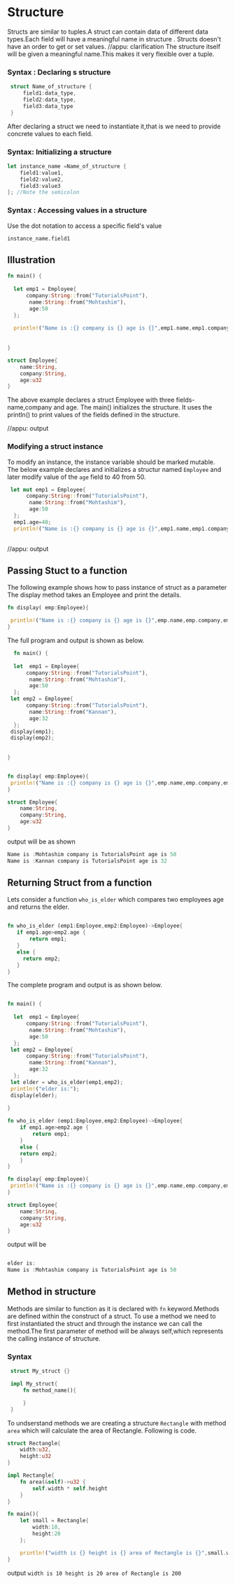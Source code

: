 # Structure 

Structs are similar to tuples.A struct can contain  data of different data types.Each field will have a meaningful name in structure . Structs doesn't have an order to get or set values. 
//appu: clarification
The structure itself will be given a meaningful name.This makes it very flexible over a tuple.

### Syntax : Declaring s structure

```rust
 struct Name_of_structure {
     field1:data_type,
     field2:data_type,
     field3:data_type
 }
```

After declaring a struct we need to instantiate it,that is we need to provide concrete values to each field.

### Syntax: Initializing a structure

```rust
let instance_name =Name_of_structure {
    field1:value1,
    field2:value2,
    field3:value3
}; //Note the semicolon

```

### Syntax : Accessing values in a structure

Use the dot notation to access a specific field's value 

`instance_name.field1`


## Illustration

```rust
fn main() {
  
  let emp1 = Employee{
      company:String::from("TutorialsPoint"),
       name:String::from("Mohtashim"),
       age:50
  };
  
  println!("Name is :{} company is {} age is {}",emp1.name,emp1.company,emp1.age);
  
  
}

struct Employee{
    name:String,
    company:String,
    age:u32
}

```

The above example declares a struct Employee with three fields-name,company and age. The main() initializes the structure. It uses the println() to print values of the fields defined in the structure.

//appu: output

### Modifying a struct instance

To modify an instance, the instance variable should be marked mutable. The below example declares and initializes a structur named `Employee` and later modify value of the `age` field to 40 from 50. 

```rust
 let mut emp1 = Employee{
      company:String::from("TutorialsPoint"),
       name:String::from("Mohtashim"),
       age:50
  };
  emp1.age=40;
  println!("Name is :{} company is {} age is {}",emp1.name,emp1.company,emp1.age);
  
```
//appu: output
## Passing Stuct to a function

The following example shows how to pass instance of struct as a parameter
The display method takes an Employee and print the details.

```rust
fn display( emp:Employee){

 println!("Name is :{} company is {} age is {}",emp.name,emp.company,emp.age);
}

```

The full program and output is shown as below.

```rust
  fn main() {
  
  let  emp1 = Employee{
      company:String::from("TutorialsPoint"),
       name:String::from("Mohtashim"),
       age:50
  };
 let emp2 = Employee{
      company:String::from("TutorialsPoint"),
       name:String::from("Kannan"),
       age:32
  };
 display(emp1);
 display(emp2);
  
  
}


fn display( emp:Employee){
 println!("Name is :{} company is {} age is {}",emp.name,emp.company,emp.age);
}

struct Employee{
    name:String,
    company:String,
    age:u32
}

```

output will be as shown

```rust
Name is :Mohtashim company is TutorialsPoint age is 50
Name is :Kannan company is TutorialsPoint age is 32

```

## Returning Struct from a function

 Lets consider a function `who_is_elder` which compares two employees age and returns the elder.

 ```rust

fn who_is_elder (emp1:Employee,emp2:Employee)->Employee{
    if emp1.age>emp2.age {
        return emp1;
    }
    else {
      return emp2;
    }
}

 ```

The complete program and output is as shown below.

```rust

fn main() {
  
  let  emp1 = Employee{
      company:String::from("TutorialsPoint"),
       name:String::from("Mohtashim"),
       age:50
  };
 let emp2 = Employee{
      company:String::from("TutorialsPoint"),
       name:String::from("Kannan"),
       age:32
  };
 let elder = who_is_elder(emp1,emp2);
 println!("elder is:");
 display(elder);
  
}

fn who_is_elder (emp1:Employee,emp2:Employee)->Employee{
    if emp1.age>emp2.age {
        return emp1;
    }
    else {
    return emp2;
    }
}

fn display( emp:Employee){
 println!("Name is :{} company is {} age is {}",emp.name,emp.company,emp.age);
}

struct Employee{
    name:String,
    company:String,
    age:u32
}

```

output will be

```rust

elder is:
Name is :Mohtashim company is TutorialsPoint age is 50

```

## Method in structure

Methods are similar to function as it is declared with `fn` keyword.Methods are defined within the construct of a struct.
To use a method we need to first instantiated the struct and through
the instance we can call the method.The first parameter of method will be always self,which represents the calling instance of structure.

### Syntax

```rust
 struct My_struct {}

 impl My_struct{
     fn method_name(){

     }
 }

```
To undserstand methods we are creating a structure `Rectangle` with method `area` which will calculate the area of Rectangle. Following is code.

```rust
struct Rectangle{
    width:u32,
    height:u32
}

impl Rectangle{
    fn area(&self)->u32 {
        self.width * self.height
    }
}

fn main(){
    let small = Rectangle{
        width:10,
        height:20
    };

    println!("width is {} height is {} area of Rectangle is {}",small.width,small.height,small.area());
}

```

output `width is 10 height is 20 area of Rectangle is 200`


<!-- 
## Struct Update Syntax
## Method in structure
- Methods are functions inside a structure(similar to class in other OOP languages) or enum

method will take self as argument as given below
-->
